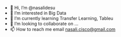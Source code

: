 - 👋 Hi, I’m @nasalidesu
- 👀 I’m interested in Big Data
- 🌱 I’m currently learning Transfer Learning, Tableu
- 💞️ I’m looking to collaborate on ...
- 📫 How to reach me email nasali.cisco@gmail.com

<!---
nasalidesu/nasalidesu is a ✨ special ✨ repository because its `README.md` (this file) appears on your GitHub profile.
You can click the Preview link to take a look at your changes.
--->

